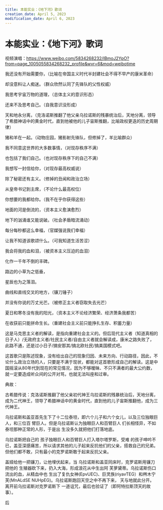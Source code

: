 ```yaml
---
title: 本能实业：《地下河》歌词
creation_date: April 5, 2023
modification_date: April 6, 2023
---
```



# 本能实业：《地下河》歌词

视频演唱：https://www.weibo.com/5834268232/IBmoJ2YpO?from=page_1005055834268232_profile&wvr=6&mod=weibotime

我还没有开始需要你，（比喻在帝国主义时代半封建社会不得不早产的康米革命）

却没意料让人痴迷。（群众欣然认同了先锋队的父性权威）

我思考宇宙万物的道理，（总体主义的意识形态）

还来不及思考自己。（自我意识没形成）

天和地永分离，（克洛诺斯推翻了他父亲乌拉诺斯的残暴统治后，天地分离，领导了希腊神话中的黄金时代，直到他被他的儿子宙斯推翻，比喻政权更迭的历史周期律）

猪和羊在一起。（动物庄园，猪影射先锋队，但修掉了，羊比喻群众）

我不同意这世界的大多数事情，（对现存秩序不满）

也包括了我们自己。（也对现存秩序下的自己不满）

我想写一封信给你，（对现存最高权威说）

除了秘密还有主义。（修掉的丑闻和政治立场）

从皇帝书记到主席，（不论什么最高权位）

你想要的我都给你。（我不在乎你获得这些）

地面的河是倒流的，（资本主义愈演愈烈）

地下的汹涌谁又能说破。（社会矛盾暗流涌动）

每分每秒都这么幸福，（官媒强说我们幸福）

让我不知道该歌颂什么。（可我知道生活苦涩）

我会将我的血和泪，（被资本主义压迫的血泪）

化作一千年不倒的丰碑。

路边的小草为之低垂，

星辰也为之落泪。

曲线和直线交叉的地方，（镰刀锤子）

并没有你说的万丈光芒。（被修正主义者窃取失去光芒）

夏日和寒冬没有我的阳光，（资本主义不论经济繁荣、经济萧条我都苦）

在收获前只能拼命生长。（重建社会主义前只能挣扎生存、积蓄力量）

这是马克思主义者的解读，是指向重建社会主义的。但后现代主义者（知道真相的日子人）/无政府主义者/社民主义者/自由主义者就会解读成，康米之路失败了，此路不通，还是过小日子/搞安那其/搞北欧社民/搞美国模式吧。

这首歌只是陈述现象，没有给出自己的现象归因、未来方向、行动路径，因此，不论什么政治立场的人，只要是不满于现状，都能对这首歌形成自己的解读。这是中国摇滚从80年代到现在的常见情况，因为不够暧昧、不只不满者的最大公约数，就一定要造成听众间的公开对骂，也就无法叫座和过审。

典故：

古希腊传说：克洛诺斯推翻了他父亲初代神王乌拉诺斯的残暴统治后，天地分离，成为二代神王，领导了希腊神话中的黄金时代，直到他的儿子宙斯推翻他，成为三代神王。

乌拉诺斯和盖亚首先生下了十二位泰坦，即六个儿子和六个女儿，以及三位独眼巨人，和三位百 臂巨人。但是乌拉诺斯认为独眼巨人和百臂巨人 们长相怪异，不如泰坦那种正常的人形，于是出 生没多久就把他们打落地底。

乌拉诺斯把自己的 孩子独眼巨人和百臂巨人打入塔尔塔罗斯，受难 的孩子呻吟不已，盖亚深感痛苦，所以请求其他的儿子起来反抗他们的父亲，搭救自己的兄弟。 但他们都不敢，只有最小的克罗诺斯敢于起来反抗父亲。

盖娅给他一把镰刀，让他埋伏起来，当 乌拉诺斯和盖亚同床时，克罗诺斯用镰刀把他的 生殖器砍下来，扔入大海，形成浪花从中生出阿 芙萝黛蒂。乌拉诺斯伤口流出的血，从精血中也 生出了复仇女神(EpvUEC)、巨灵族(riyavTEG）和梣木宁芙(MnALdSE NUHpEG)。乌拉诺斯跑回天空之中不再下来， 天与地就此分开。离开前乌拉诺斯对克罗诺斯下 一道诅咒，最后也验证了（即阿特拉斯顶天的故事）。

后

